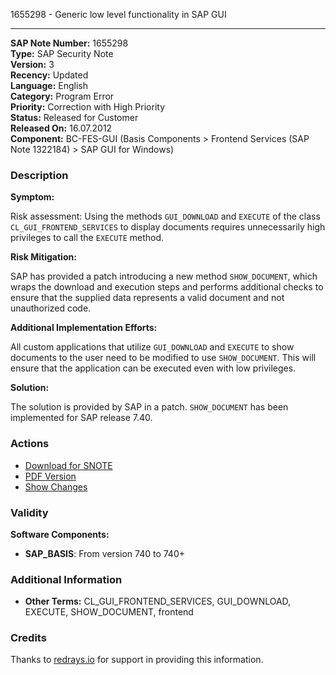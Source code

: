 1655298 - Generic low level functionality in SAP GUI

---

**SAP Note Number:** 1655298  
**Type:** SAP Security Note  
**Version:** 3  
**Recency:** Updated  
**Language:** English  
**Category:** Program Error  
**Priority:** Correction with High Priority  
**Status:** Released for Customer  
**Released On:** 16.07.2012  
**Component:** BC-FES-GUI (Basis Components > Frontend Services (SAP Note 1322184) > SAP GUI for Windows)

### Description

**Symptom:**

Risk assessment:
Using the methods `GUI_DOWNLOAD` and `EXECUTE` of the class `CL_GUI_FRONTEND_SERVICES` to display documents requires unnecessarily high privileges to call the `EXECUTE` method.

**Risk Mitigation:**

SAP has provided a patch introducing a new method `SHOW_DOCUMENT`, which wraps the download and execution steps and performs additional checks to ensure that the supplied data represents a valid document and not unauthorized code.

**Additional Implementation Efforts:**

All custom applications that utilize `GUI_DOWNLOAD` and `EXECUTE` to show documents to the user need to be modified to use `SHOW_DOCUMENT`. This will ensure that the application can be executed even with low privileges.

**Solution:**

The solution is provided by SAP in a patch. `SHOW_DOCUMENT` has been implemented for SAP release 7.40.

### Actions

- [Download for SNOTE](https://notesdownloads.sap.com/note/0040000017345202017)
- [PDF Version](https://userapps.support.sap.com/sap/support/sfm/notes/print/0001655298?language=en-US&token=3E79B0292C86AE20A3B30553F03EA130)
- [Show Changes](https://me.sap.com/notesLatestChanges/0001655298/E/diff)

### Validity

**Software Components:**  
- **SAP_BASIS**: From version 740 to 740+

### Additional Information

- **Other Terms:** CL_GUI_FRONTEND_SERVICES, GUI_DOWNLOAD, EXECUTE, SHOW_DOCUMENT, frontend  

### Credits

Thanks to [redrays.io](https://redrays.io) for support in providing this information.